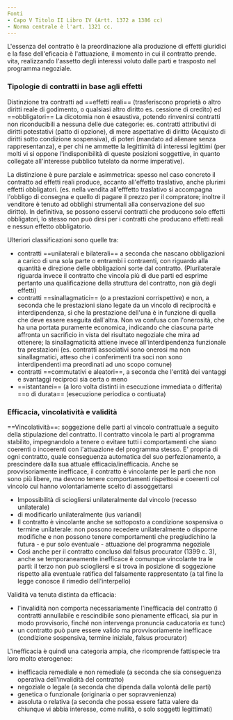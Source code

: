 ```yaml
---
Fonti
- Capo V Titolo II Libro IV (Artt. 1372 a 1386 cc)
- Norma centrale è l'art. 1321 cc.
---
```

L'essenza del contratto è la preordinazione alla produzione di effetti giuridici e la fase dell'eficacia è l'attuazione, il momento in cui il contratto prende. vita, realizzando l'assetto degli interessi voluto dalle parti e trasposto nel programma negoziale.

### Tipologie di contratti in base agli effetti
Distinzione tra contratti ad ==effetti reali== (trasferiscono proprietà o altro diritti reale di godimento, o qualsiasi altro diritto es. cessione di credito) ed ==obbligatori== 
La dicotomia non è esaustiva, potendo rinvenirsi contratti non riconducibili a nessuna delle due categorie: es. contratti attributivi di diritti potestativi (patto di opzione), di mere aspettative di diritto (Acquisto di diritti sotto condizione sospensiva), di poteri (mandato ad alienare senza rappresentanza), e per chi ne ammette la legittimità di interessi legittimi (per molti vi si oppone l'indisponibilità di queste posizioni soggettive, in quanto collegate all'interesse pubblico tutelato da norme imperative).

La distinzione è pure parziale e asimmetrica: spesso nel caso concreto il contratto ad effetti reali produce, accanto all'effetto traslativo, anche plurimi effetti obbligatori. (es. nella vendita all'efffetto traslativo si accompagna l'obbligo di consegna e quello di pagare il prezzo per il compratore; inoltre il venditore è tenuto ad obblighi strumentali alla conservazione del suo diritto).
In definitiva, se possono esservi contratti che producono solo effetti obbligatori, lo stesso non può dirsi per i contratti che producano effetti reali e nessun effetto obbligatorio.

Ulteriori classificazioni sono quelle tra:
- contratti ==unilaterali e bilaterali== a seconda che nascano obbligazioni a carico di una sola parte o entrambi i contraenti, con riguardo alla quantità e direzione delle obbligazioni sorte dal contratto. (Plurilaterale riguarda invece il contratto che vincola più di due parti ed esprime pertanto una qualificazione della struttura del contratto, non già degli effetti)
- contratti ==sinallagmatici== (o a prestazioni corrispettive) e non, a seconda che le prestazioni siano legate da un vincolo di reciprocità e interdipendenza, sì che la prestazione dell'una è in funzione di quella che deve essere eseguita dall'altra. Non va confusa con l'onerosità, che ha una portata puramente economica, indicando che ciascuna parte affronta un sacrificio in vista del risultato negoziale che mira ad ottenere; la sinallagmaticità attiene invece all'interdipendenza funzionale tra prestazioni (es. contratti associativi sono onerosi ma non sinallagmatici, atteso che i conferimenti tra soci non sono interdipendenti ma preordinati ad uno scopo comune)
- contratti ==commutativi e aleatori==, a seconda che l'entità dei vantaggi e svantaggi reciproci sia certa o meno
- ==istantanei== (a loro volta distinti in esecuzione immediata o differita) ==o di durata== (esecuzione periodica o contiuata)

### Efficacia, vincolatività e validità
==Vincolatività==: soggezione delle parti al vincolo contrattuale a seguito della stipulazione del contratto. Il contratto vincola le parti al programma stabilito, impegnandolo a tenere o evitare tutti i comportamenti che siano coerenti o incoerenti con l'attuazione del programma stesso. E' propria di ogni contratto, quale conseguenza automatica del suo perfezionamento, a prescindere dalla sua attuale efficacia/inefficacia. Anche se provvisoriamente inefficace, il contratto è vincolante per le parti che non sono più libere, ma devono tenere comportamenti rispettosi e coerenti col vincolo cui hanno volontariamente scelto di assoggettarsi
- Impossibilità di sciogliersi unilateralmente dal vincolo (recesso unilaterale)
- di modificarlo unilateralmente (ius variandi)
- Il contratto è vincolante anche se sottoposto a condizione sospensiva o termine unilaterale: non possono recedere unilateralmente o disporne modifiche e non possono tenere comportamenti che pregiudichino la futura - e pur solo eventuale - attuazione del programma negoziale
- Così anche per il contratto concluso dal falsus procurator (1399 c. 3), anche se temporaneamente inefficace è comunque vincolante tra le parti: il terzo non può sciogliersi e si trova in posizione di soggezione rispetto alla eventuale ratifica del falsamente rappresentato (a tal fine la legge conosce il rimedio dell'interpello) 

Validità va tenuta distinta da efficacia:
- l'invalidità non comporta necessariamente l'inefficacia del contratto (i contratti annullabile e rescindibile sono pienamente efficaci, sia pur in modo provvisorio, finché non intervenga pronuncia caducatoria ex tunc)
- un contratto può pure essere valido ma provvisoriamente inefficace (condizione sospensiva, termine iniziale, falsus procurator)

L'inefficacia è quindi una categoria ampia, che ricomprende fattispecie tra loro molto eterogenee:
- inefficacia remediale e non remediale (a seconda che sia conseguenza operativa dell'invalidità del contratto)
- negoziale o legale (a seconda che dipenda dalla volontà delle parti)
- genetica o funzionale (originaria o per sopravvenienza)
- assoluta o relativa (a seconda che possa essere fatta valere da chiunque vi abbia interesse, come nullità, o solo soggetti legittimati)

